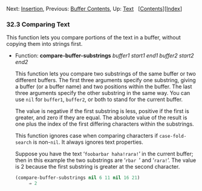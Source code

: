 

Next: [Insertion](Insertion.html), Previous: [Buffer Contents](Buffer-Contents.html), Up: [Text](Text.html)   \[[Contents](index.html#SEC_Contents "Table of contents")]\[[Index](Index.html "Index")]

### 32.3 Comparing Text

This function lets you compare portions of the text in a buffer, without copying them into strings first.

*   Function: **compare-buffer-substrings** *buffer1 start1 end1 buffer2 start2 end2*

    This function lets you compare two substrings of the same buffer or two different buffers. The first three arguments specify one substring, giving a buffer (or a buffer name) and two positions within the buffer. The last three arguments specify the other substring in the same way. You can use `nil` for `buffer1`, `buffer2`, or both to stand for the current buffer.

    The value is negative if the first substring is less, positive if the first is greater, and zero if they are equal. The absolute value of the result is one plus the index of the first differing characters within the substrings.

    This function ignores case when comparing characters if `case-fold-search` is non-`nil`. It always ignores text properties.

    Suppose you have the text ‘`foobarbar haha!rara!`’ in the current buffer; then in this example the two substrings are ‘`rbar `’ and ‘`rara!`’. The value is 2 because the first substring is greater at the second character.

    ```lisp
    (compare-buffer-substrings nil 6 11 nil 16 21)
         ⇒ 2
    ```
